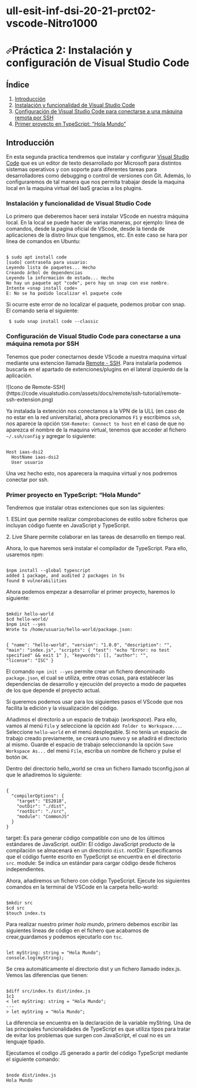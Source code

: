 # ull-esit-inf-dsi-20-21-prct02-vscode-Nitro1000
<h1><a id="user-content-práctica-2-instalación-y-configuración-de-visual-studio-code" class="anchor" aria-hidden="true" href="#práctica-2-instalación-y-configuración-de-visual-studio-code"><svg class="octicon octicon-link" viewBox="0 0 16 16" version="1.1" width="16" height="16" aria-hidden="true"><path fill-rule="evenodd" d="M7.775 3.275a.75.75 0 001.06 1.06l1.25-1.25a2 2 0 112.83 2.83l-2.5 2.5a2 2 0 01-2.83 0 .75.75 0 00-1.06 1.06 3.5 3.5 0 004.95 0l2.5-2.5a3.5 3.5 0 00-4.95-4.95l-1.25 1.25zm-4.69 9.64a2 2 0 010-2.83l2.5-2.5a2 2 0 012.83 0 .75.75 0 001.06-1.06 3.5 3.5 0 00-4.95 0l-2.5 2.5a3.5 3.5 0 004.95 4.95l1.25-1.25a.75.75 0 00-1.06-1.06l-1.25 1.25a2 2 0 01-2.83 0z"></path></svg></a>Práctica 2: Instalación y configuración de Visual Studio Code</h1>

## Índice
1. [Introducción](#id1)
2. [Instalación y funcionalidad de Visual Studio Code](#id2)
3. [Configuración de Visual Studio Code para conectarse a una máquina remota por SSH](#id3)
4. [Primer proyecto en TypeScript: “Hola Mundo”](#id4)

## Introducción<a name="id1"></a>

<p>En esta segunda practica tendremos que instalar y configurar <a href="https://es.wikipedia.org/wiki/Visual_Studio_Code" rel="nofollow">Visual Studio Code</a> que es un editor de texto desarrollado por Microsoft para distintos sistemas operativos y con soporte para diferentes tareas para desarrolladores como debugging o control de versiones con Git. Además, lo configuraremos de tal manera que nos permita trabajar desde la maquina local en la maquina virtual del IaaS gracias a los plugins.</p>

### Instalación y funcionalidad de Visual Studio Code<a name="id2"></a>

<p>Lo primero que deberemos hacer será instalar VScode en nuestra máquina local. En la local se puede hacer de varias maneras, por ejemplo: linea de comandos, desde la pagina oficial de VScode, desde la tienda de aplicaciones de la distro linux que tengamos, etc. En este caso se hara por linea de comandos en Ubuntu:</p>
<code class="language-bash highlighter-rouge">
$ sudo apt install code
[sudo] contraseña para usuario: 
Leyendo lista de paquetes... Hecho
Creando árbol de dependencias       
Leyendo la información de estado... Hecho
No hay un paquete apt "code", pero hay un snap con ese nombre.
Intente «snap install code»
E: No se ha podido localizar el paquete code
</code>

</div>
</div>
<p>Si ocurre este error de no localizar el paquete, podemos probar con snap. El comando seria el siguiente:</p>
<div class="language-bash highlighter-rouge">
<div class="highlight">
<code> $ sudo snap install code --classic</code>
</div></div>
  
### Configuración de Visual Studio Code para conectarse a una máquina remota por SSH<a name="id3"></a>

<p>Tenemos que poder conectarnos desde VScode a nuestra maquina virtual mediante una extencion llamada <a href="https://code.visualstudio.com/docs/remote/ssh-tutorial" rel="nofollow">Remote - SSH</a>. Para instalarla podemos buscarla en el apartado de extenciones/plugins en el lateral izquierdo de la aplicación.</p>
![Icono de Remote-SSH](https://code.visualstudio.com/assets/docs/remote/ssh-tutorial/remote-ssh-extension.png)
<p>Ya instalada la extención nos conectamos a la VPN de la ULL (en caso de no estar en la red universitaria), ahora precionamos <code>F1</code> y escribimos <code>ssh</code>, nos aparece la opción <code>SSH-Remote: Connect to host</code> en el caso de que no aparezca el nombre de la maquina virtual, tenemos que acceder al fichero <code>~/.ssh/config</code> y agregar lo siguiente:</p>
<div class="language-bash highlighter-rouge">
<div class="highlight">
<code>
Host iaas-dsi2
  HostName iaas-dsi2
  User usuario
</code>
</div></div>
<p>Una vez hecho esto, nos aparecera la maquina virtual y nos podremos conectar por ssh.</p>
  
### Primer proyecto en TypeScript: “Hola Mundo”<a name="id4"></a>

<p>Tendremos que instalar otras extenciones que son las siguientes:
 <p>1. ESLint que permite realizar comprobaciones de estilo sobre ficheros que incluyan código fuente en JavaScript y TypeScript.</p>
 <p>2. Live Share permite colaborar en las tareas de desarrollo en tiempo real.</p>
 Ahora, lo que haremos será instalar el compilador de TypeScript. Para ello, usaremos npm:
</p> 

<div class="language-bash highlighter-rouge">
<div class="highlight">
<code>
$npm install --global typescript
added 1 package, and audited 2 packages in 5s
found 0 vulnerabilities
</code>
</div></div>

<p>Ahora podemos empezar a desarrollar el primer proyecto, haremos lo siguiente:</p>
<div class="language-bash highlighter-rouge">
<div class="highlight">
<code>
$mkdir hello-world
$cd hello-world/
$npm init --yes
Wrote to /home/usuario/hello-world/package.json:

{
  "name": "hello-world",
  "version": "1.0.0",
  "description": "",
  "main": "index.js",
  "scripts": {
    "test": "echo \"Error: no test specified\" && exit 1"
  },
  "keywords": [],
  "author": "",
  "license": "ISC"
}
</code>
</div></div>
<p>El comando <code class="language-bash highlighter-rouge">npm init --yes</code> permite crear un fichero denominado <code class="language-bash highlighter-rouge">package.json</code>, el cual se utiliza, entre otras cosas,
para establecer las dependencias de desarrollo y ejecución del proyecto a modo de paquetes de los que depende el
proyecto actual.</p>
<p>Si queremos podemos usar para los siguientes pasos el VScode que nos facilita la edición y la visualización del código.</p>
<p>Añadimos el directorio a un espacio de trabajo (<em>workspace</em>). Para ello, vamos al menú <code class="language-bash highlighter-rouge">File</code> y seleccione
la opción <code class="language-bash highlighter-rouge">Add Folder to Workspace...</code>. Seleccione <code class="language-bash highlighter-rouge">hello-world</code> en el menú desplegable. Si no tenía un espacio de trabajo creado previamente, se creará uno nuevo y se añadirá el directorio al mismo. Guarde el espacio de trabajo seleccionando la opción <code class="language-bash highlighter-rouge">Save Workspace As...</code> del menú <code class="language-plaintext highlighter-rouge">File</code>, escriba un nombre de fichero y pulse el botón <code class="language-bash highlighter-rouge">OK</code>.</p>
<p>Dentro del directorio hello_world se crea un fichero llamado tsconfig.json al que le añadiremos lo siguiente:</p>
<div class="language-bash highlighter-rouge">
<div class="highlight">
<code>
{
  "compilerOptions": {
    "target": "ES2018",
    "outDir": "./dist",
    "rootDir": "./src",
    "module": "CommonJS"
  }
}
</code>
</div></div>
<p>target: Es para generar código compatible con uno de los últimos estándares de JavaScript. outDir: El código JavaScript producto de la compilación se almacenará en un directorio <code class="language-plaintext highlighter-rouge">dist</code>. rootDir: Especificamos que el código fuente escrito en TypeScript se encuentra en el directorio <code class="language-plaintext highlighter-rouge">src</code>. module: Se indica un estándar para cargar código desde ficheros independientes.</p>
<p>Ahora, añadiremos un fichero con código TypeScript. Ejecute los siguientes comandos en la terminal de VSCode en la carpeta hello-world:</p>
<div class="language-bash highlighter-rouge">
<div class="highlight">
<code>
$mkdir src
$cd src
$touch index.ts
</code>
</div></div>
<p>Para realizar nuestro primer <em>hola mundo</em>, primero debemos escribir las siguientes líneas de código en el fichero que acabamos de crear,guardamos y podemos ejecutarlo con <code>tsc</code>.</p>
<div class="language-typescript highlighter-rouge">
<div class="highlight">
<code>
let myString: string = "Hola Mundo";
console.log(myString);
</code>
</div></div>
<p>Se crea automáticamente el directorio dist y un fichero llamado index.js. Vemos las diferencias que tienen:</p>
<div class="language-typescript highlighter-rouge">
<div class="highlight">
<code>
$diff src/index.ts dist/index.js 
1c1
< let myString: string = "Hola Mundo";
---
> let myString = "Hola Mundo";
</code>
</div></div>
<p>La diferencia se encuentra en la declaración de la variable myString. Una de las principales funcionalidades de TypeScript es que utiliza tipos para tratar de evitar los problemas que surgen con JavaScript, el cual no es un lenguaje tipado.</p>
<p>Ejecutamos el codigo JS generado a partir del código TypeScript mediante el siguiente comando:</p>
<div class="language-typescript highlighter-rouge">
<div class="highlight">
<code>
$node dist/index.js
Hola Mundo
</code>
</div></div>
